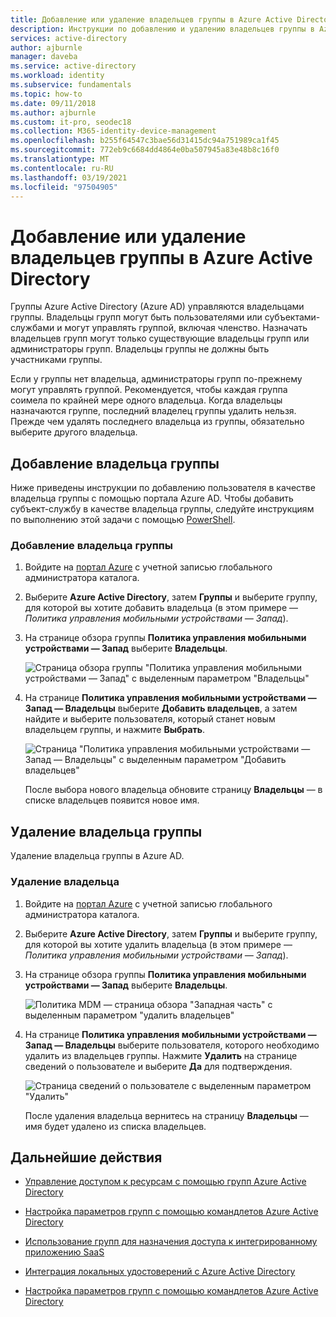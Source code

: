 ```yaml
---
title: Добавление или удаление владельцев группы в Azure Active Directory | Документация Майкрософт
description: Инструкции по добавлению и удалению владельцев группы в Azure Active Directory.
services: active-directory
author: ajburnle
manager: daveba
ms.service: active-directory
ms.workload: identity
ms.subservice: fundamentals
ms.topic: how-to
ms.date: 09/11/2018
ms.author: ajburnle
ms.custom: it-pro, seodec18
ms.collection: M365-identity-device-management
ms.openlocfilehash: b255f64547c3bae56d31415dc94a751989ca1f45
ms.sourcegitcommit: 772eb9c6684dd4864e0ba507945a83e48b8c16f0
ms.translationtype: MT
ms.contentlocale: ru-RU
ms.lasthandoff: 03/19/2021
ms.locfileid: "97504905"
---
```

# <a name="add-or-remove-group-owners-in-azure-active-directory"></a>Добавление или удаление владельцев группы в Azure Active Directory
Группы Azure Active Directory (Azure AD) управляются владельцами группы. Владельцы групп могут быть пользователями или субъектами-службами и могут управлять группой, включая членство. Назначать владельцев групп могут только существующие владельцы групп или администраторы групп. Владельцы группы не должны быть участниками группы.

Если у группы нет владельца, администраторы групп по-прежнему могут управлять группой. Рекомендуется, чтобы каждая группа соимела по крайней мере одного владельца. Когда владельцы назначаются группе, последний владелец группы удалить нельзя. Прежде чем удалять последнего владельца из группы, обязательно выберите другого владельца.

## <a name="add-an-owner-to-a-group"></a>Добавление владельца группы
Ниже приведены инструкции по добавлению пользователя в качестве владельца группы с помощью портала Azure AD. Чтобы добавить субъект-службу в качестве владельца группы, следуйте инструкциям по выполнению этой задачи с помощью [PowerShell](/powershell/module/Azuread/Add-AzureADGroupOwner).

### <a name="to-add-a-group-owner"></a>Добавление владельца группы
1. Войдите на [портал Azure](https://portal.azure.com) с учетной записью глобального администратора каталога.

2. Выберите **Azure Active Directory**, затем **Группы** и выберите группу, для которой вы хотите добавить владельца (в этом примере — *Политика управления мобильными устройствами — Запад*).

3. На странице обзора группы **Политика управления мобильными устройствами — Запад** выберите **Владельцы**.

    ![Страница обзора группы "Политика управления мобильными устройствами — Запад" с выделенным параметром "Владельцы"](media/active-directory-accessmanagement-managing-group-owners/add-owners-option-overview-blade.png)

4. На странице **Политика управления мобильными устройствами — Запад — Владельцы** выберите **Добавить владельцев**, а затем найдите и выберите пользователя, который станет новым владельцем группы, и нажмите **Выбрать**.

    ![Страница "Политика управления мобильными устройствами — Запад — Владельцы" с выделенным параметром "Добавить владельцев"](media/active-directory-accessmanagement-managing-group-owners/add-owners-owners-blade.png)

    После выбора нового владельца обновите страницу **Владельцы** — в списке владельцев появится новое имя.

## <a name="remove-an-owner-from-a-group"></a>Удаление владельца группы
Удаление владельца группы в Azure AD.

### <a name="to-remove-an-owner"></a>Удаление владельца
1. Войдите на [портал Azure](https://portal.azure.com) с учетной записью глобального администратора каталога.

2. Выберите **Azure Active Directory**, затем **Группы** и выберите группу, для которой вы хотите удалить владельца (в этом примере — *Политика управления мобильными устройствами — Запад*).

3. На странице обзора группы **Политика управления мобильными устройствами — Запад** выберите **Владельцы**.

    ![Политика MDM — страница обзора "Западная часть" с выделенным параметром "удалить владельцев"](media/active-directory-accessmanagement-managing-group-owners/remove-owners-option-overview-blade.png)

4. На странице **Политика управления мобильными устройствами — Запад — Владельцы** выберите пользователя, которого необходимо удалить из владельцев группы. Нажмите **Удалить** на странице сведений о пользователе и выберите **Да** для подтверждения.

    ![Страница сведений о пользователе с выделенным параметром "Удалить"](media/active-directory-accessmanagement-managing-group-owners/remove-owner-info-blade.png)

    После удаления владельца вернитесь на страницу **Владельцы** — имя будет удалено из списка владельцев.

## <a name="next-steps"></a>Дальнейшие действия
- [Управление доступом к ресурсам с помощью групп Azure Active Directory](active-directory-manage-groups.md)

- [Настройка параметров групп с помощью командлетов Azure Active Directory](../enterprise-users/groups-settings-cmdlets.md)

- [Использование групп для назначения доступа к интегрированному приложению SaaS](../enterprise-users/groups-saasapps.md)

- [Интеграция локальных удостоверений с Azure Active Directory](../hybrid/whatis-hybrid-identity.md)

- [Настройка параметров групп с помощью командлетов Azure Active Directory](../enterprise-users/groups-settings-v2-cmdlets.md)
